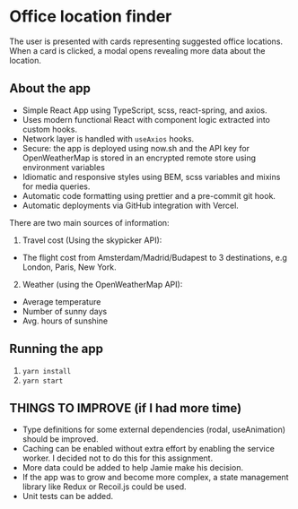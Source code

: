 # Office location finder

The user is presented with cards representing suggested office locations.
When a card is clicked, a modal opens revealing more data about the location.

## About the app

- Simple React App using TypeScript, scss, react-spring, and axios.
- Uses modern functional React with component logic extracted into custom hooks.
- Network layer is handled with `useAxios` hooks.
- Secure: the app is deployed using now.sh and the API key for OpenWeatherMap is stored in an encrypted remote store using environment variables
- Idiomatic and responsive styles using BEM, scss variables and mixins for media queries.
- Automatic code formatting using prettier and a pre-commit git hook.
- Automatic deployments via GitHub integration with Vercel.

There are two main sources of information:

1. Travel cost (Using the skypicker API):

- The flight cost from Amsterdam/Madrid/Budapest to 3 destinations, e.g London, Paris, New York.

2. Weather (using the OpenWeatherMap API):

- Average temperature
- Number of sunny days
- Avg. hours of sunshine

## Running the app

1. `yarn install`
2. `yarn start`

## THINGS TO IMPROVE (if I had more time)

- Type definitions for some external dependencies (rodal, useAnimation) should be improved.
- Caching can be enabled without extra effort by enabling the service worker. I decided not to do this for this assignment.
- More data could be added to help Jamie make his decision.
- If the app was to grow and become more complex, a state management library like Redux or Recoil.js could be used.
- Unit tests can be added.
